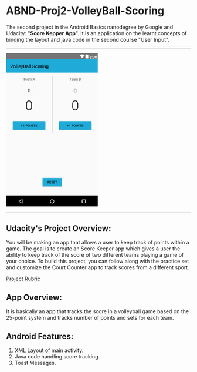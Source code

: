# ABND-Proj2-VolleyBall-Scoring

The second project in the Android Basics nanodegree by Google and Udacity: "**Score Kepper App**".
It is an application on the learnt concepts of binding the layout and java code in the second course "User Input".

***

  <img src="documentation/app_screenshot.png" width="250" title="App Screenshot">


***


## Udacity's Project Overview:

You will be making an app that allows a user to keep track of points within a game.
The goal is to create an Score Keeper app which gives a user the ability to keep track of the score of two different teams playing a game of your choice. To build this project, you can follow along with the practice set and customize the Court Counter app to track scores from a different sport. 

 [Project Rubric](https://review.udacity.com/#!/rubrics/157/view)

## App Overview:

It is basically an app that tracks the score in a volleyball game based on the 25-point system and tracks number of points and sets for each team.

## Android Features:

1. XML Layout of main activity.
2. Java code handling score tracking.
3. Toast Messages.